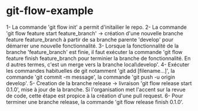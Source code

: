 # git-flow-example
1- La commande 'git flow init' a permit d'initailier le repo.
2- La commande 'git flow feature start feature_branch' -> création d'une nouvelle branche feature feature_branch à partir de sa branche parente 'develop'  pour démarrer une nouvelle fonctionnalité.
3- Lorsque la fonctionnalité de la branche 'feature_branch' est finie, il faut exécuter la commande 'git flow feature finish feature_branch pour terminier la branche de fonctionnalité. En d autres termes, c'est un merge vers la branche local\develop'.
4- Exécuter les commandes habituelles de git notamment 'git add [filename...]', la commande 'git commit -m message', la commande 'git push -u origin develop'.
5- Creation de la branche release -> livraison 'git flow release start 0.1.0', mise à jour de la branche. Si l'organisation met l'accent sur la revue de code, cette étape est propice à la création d'une pull request.
6- Pour terminer une branche release, la commande 'git flow release finish 0.1.0'.